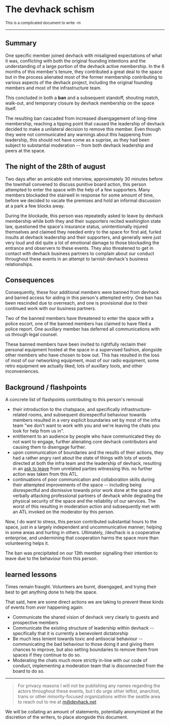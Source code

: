 # The devhack schism

<small>This is a complicated document to write -m</small>

---

## Summary

One specific member joined devhack with misaligned expectations of what it was,
conflicting with both the original founding intentions and the understanding of
a large portion of the devhack active membership. In the 6 months of this
member's tenure, they contributed a great deal to the space but in the process
alienated most of the former membership contributing to various aspects of the
devhack project, including the original founding members and most
of the infrastructure team. 

This concluded in both a **ban** and a subsequent standoff, shouting match,
walk-out, and temporary closure by devhack membership on the space itself.

The resulting ban cascaded from increased disengagement of long-time
membership, reaching a tipping point that caused the leadership of devhack
decided to make a unilateral decision to remove this member. Even though they
were not communicated any warnings about this happening from leadership, this
should not have come as a suprise, as they had been subject to substantial moderation
-- from both devhack leadership and peers at the space.

## The night of the 28th of august

Two days after an amicable exit interview, approximately 30 minutes before the
townhall convened to discuss punitive board action, this person attempted to
enter the space with the help of a few supporters. Many members blockaded the
stairwell in response for some amount of time, before we decided to vacate the
premises and hold an informal discussion at a park a few blocks away.

During the blockade, this person was repeatedly asked to leave by devhack
membership while both they and their supporters recited washington state law,
questioned the space's insurance status, unintentionally injured themselves and
claimed they needed entry to the space for first aid, furled insults at devhack
leadership and their supporters, and generally were just very loud and did
quite a lot of emotional damage to those blockading the entrance and observers
to these events. They also threatened to get in contact with devhack business
partners to complain about our conduct throughout these events in an attempt to
tarnish devhack's business relationships.

## Consequences

Consequently, these four additional members were banned from devhack and barred access
for aiding in this person's attempted entry. One ban has been rescinded due to
overreach, and one is provisional due to their continued work with our
business partners.

Two of the banned members have threatened to enter the space with a police
escort, one of the banned members has claimed to have filed a police report.
One auxillary member has deferred all communications with us through legal
counsel.

These banned members have been invited to rightfully reclaim their personal
equipment hosted at the space in a supervised fashion, alongside other
members who have chosen to bow out. 
This has resulted in the loss of most of our networking equipment, most of our
radio equipment, some retro equipment we actually liked, lots of auxillary
tools, and other inconveniences.


## Background / flashpoints

A concrete list of flashpoints contributing to this person's removal:

- their introduction to the chatspace, and specifically infrastructure-related
  rooms, and subsequent disrespectful behaviour towards members resulted in a
  very explicit boundaries set by most of the infra team "we don't want to work
  with you and we're leaving the chats you look for help from us in".
- entitlement to an audience by people who have communicated they
  do not want to engage, further alienating core devhack contributors and
  causing them to disengage further.
- upon communication of boundaries and the results of their actions, they had a
  rather angry rant about the state of things with lots of words directed at
  both the infra team and the leadership of devhack, resulting in an [ask to
  leave](https://wiki.devhack.net/AskToLeave) from unrelated parties witnessing
  this. no further action was taken from this ATL.
- continuations of poor communication and collaboration skills during their
  attempted improvements of the space -- including being disrespectful and
  dismissive towards prior work done at the space and verbally attacking
  professional partners of devhack while degrading the physical security of the
  space and the reliability of our services. 
  The worst of this resulting in moderation action and subsequently met with an
  ATL invoked on the moderator by this person.


Now, I do want to stress, this person contributed substantial hours to the space,
just in a largely independent and uncommunicative manner; helping in some areas
and hurting in others. Ultimately, /dev/hack is a cooperative enterprise, and
undermining that cooperation harms the space more than volunteering helps it.

<!-- Now, I do want to stress, this person was being very helpful at the space and
doing a lot to try to improve it. They were just doing so without taking into
account any sort of reason for why things were done the way they were, doing so
without polling the devhack membership at large for support/consensus, and
generally just steamrolling progress without any sort of cooperation skills
with those who have previously put in work to make the space what it is. This
happened in part due to the fact that everyone who has previously put in work
at the space did not like how they were treated by this person and did not want
to speak to them or work with them in any respects beyond giving them
credentials and links to existing documentation surrounding the work they were
doing. -->

The ban was precipitated on our 13th member signalling their intention to leave
due to the behaviour from this person.


## learned lessons

Times remain fraught. Volunteers are burnt, disengaged, and trying their best to get
anything done to help the space.

That said, here are some direct actions we are taking to prevent these kinds of
events from *ever* happening again:

- Communicate the shared vision of devhack very clearly to guests and prospective members
- Communicate the existing structure of leadership within devhack --
  specifically that it is currently a benevolent dictatorship
- Be much less lenient towards toxic and antisocial behaviour -- communicating
  the bad behaviour to those doing it and giving them chances to improve, but
  also setting boundaries to remove them from spaces if they continue to do so.
- Moderating the chats much more strictly in-line with our code of conduct,
  implementing a moderation team that is disconnected from the board to do so.

---

> For privacy reasons I will not be publishing any names regarding the actors
> throughout these events, but I do urge other leftist, anarchist, trans or other
> minority-focused organizations within the seattle area to reach out to me at
> <m@devhack.net>

We will be collating an amount of statements, potentially anonymized at the
discretion of the writers, to place alongside this document.
